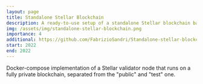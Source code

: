 ```yaml
---
layout: page
title: Standalone Stellar Blockchain
description: A ready-to-use setup of a standalone Stellar blockchain based on Docker.
img: /assets/img/standalone-stellar-blockchain.png
importance: 4
additional: https://github.com/FabrizioSandri/Standalone-stellar-blockchain
start: 2022
end: 2022
---
```


Docker-compose implementation of a Stellar validator node that runs on a fully private blockchain, separated from the "public" and "test" one. 